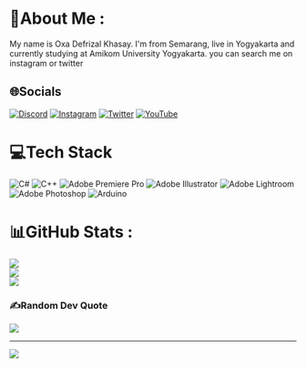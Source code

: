 # 💫About Me :
My name is Oxa Defrizal Khasay. I'm from Semarang, live in Yogyakarta and currently studying at Amikom University Yogyakarta. you can search me on instagram or twitter

## 🌐Socials
[![Discord](https://img.shields.io/badge/Discord-%237289DA.svg?logo=discord&logoColor=white)](htttps://discord.gg/DeeKai#1870) [![Instagram](https://img.shields.io/badge/Instagram-%23E4405F.svg?logo=Instagram&logoColor=white)](https://instagram.com/deekay_258) [![Twitter](https://img.shields.io/badge/Twitter-%231DA1F2.svg?logo=Twitter&logoColor=white)](https://twitter.com/DKai258) [![YouTube](https://img.shields.io/badge/YouTube-%23FF0000.svg?logo=YouTube&logoColor=white)](https://youtube.com/c/DeKay) 

# 💻Tech Stack
![C#](https://img.shields.io/badge/c%23-%23239120.svg?style=flat&logo=c-sharp&logoColor=white) ![C++](https://img.shields.io/badge/c++-%2300599C.svg?style=flat&logo=c%2B%2B&logoColor=white) ![Adobe Premiere Pro](https://img.shields.io/badge/Adobe%20Premiere%20Pro-9999FF.svg?style=flat&logo=Adobe%20Premiere%20Pro&logoColor=white) ![Adobe Illustrator](https://img.shields.io/badge/adobeillustrator-%23FF9A00.svg?style=flat&logo=adobeillustrator&logoColor=white) ![Adobe Lightroom](https://img.shields.io/badge/Adobe%20Lightroom-31A8FF.svg?style=flat&logo=Adobe%20Lightroom&logoColor=white) ![Adobe Photoshop](https://img.shields.io/badge/adobephotoshop-%2331A8FF.svg?style=flat&logo=adobephotoshop&logoColor=white) ![Arduino](https://img.shields.io/badge/-Arduino-00979D?style=flat&logo=Arduino&logoColor=white)
# 📊GitHub Stats :
![](https://github-readme-stats.vercel.app/api?username=OxaDefrizal&theme=blueberry&hide_border=true&include_all_commits=false&count_private=false)<br/>
![](https://github-readme-streak-stats.herokuapp.com/?user=OxaDefrizal&theme=blueberry&hide_border=true)<br/>
![](https://github-readme-stats.vercel.app/api/top-langs/?username=OxaDefrizal&theme=blueberry&hide_border=true&include_all_commits=false&count_private=false&layout=compact)

### ✍️Random Dev Quote
![](https://quotes-github-readme.vercel.app/api?type=horizontal&theme=radical)

---
[![](https://visitcount.itsvg.in/api?id=OxaDefrizal&icon=2&color=0)](https://visitcount.itsvg.in)
